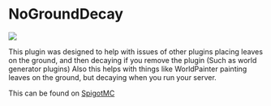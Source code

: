 # NoGroundDecay

![](https://i.imgur.com/n9CMEru.png)

This plugin was designed to help with issues of other plugins placing leaves on the ground, and then decaying if you remove the plugin (Such as world generator plugins)
Also this helps with things like WorldPainter painting leaves on the ground, but decaying when you run your server.

This can be found on [SpigotMC](https://www.spigotmc.org/resources/no-ground-leaf-decay.61292/)
